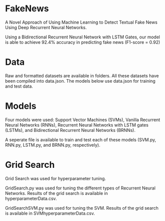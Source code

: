 # FakeNews
A Novel Approach of Using Machine Learning to Detect Textual Fake News Using Deep Recurrent Neural Networks. 

Using a Bidirectional Recurrent Neural Network with LSTM Gates, our model is able to achieve 92.4% accuracy in predicting fake news (F1-score = 0.92)

# Data
Raw and formatted datasets are available in folders. All these datasets have been compiled into data.json. The models below use data.json for training and test data.

# Models
Four models were used: Support Vector Machines (SVMs), Vanilla Recurrent Neural Networks (RNNs), Recurrent Neural Networks with LSTM gates (LSTMs), and Bidirectional Recurrent Neural Networks (BRNNs).

A seperate file is available to train and test each of these models (SVM.py, RNN.py, LSTM.py, and BRNN.py, respectively).

# Grid Search
Grid Search was used for hyperparameter tuning. 

GridSearch.py was used for tuning the different types of Recurrent Neural Networks. Results of the grid search is available in hyperparameterData.csv.

GridSearchSVM.py was used for tuning the SVM. Results of the grid search is available in SVMhyperparameterData.csv.
